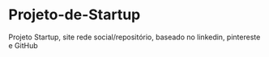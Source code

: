 # Projeto-de-Startup
Projeto Startup, site rede social/repositório, baseado no linkedin, pintereste e GitHub

